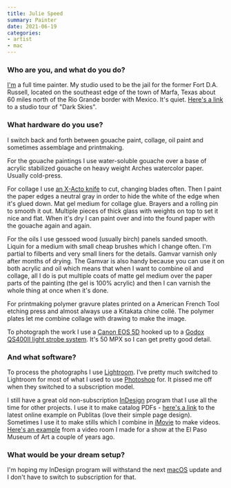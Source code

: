 ```yaml
---
title: Julie Speed
summary: Painter
date: 2021-06-19
categories:
- artist
- mac
---
```


### Who are you, and what do you do?

[I'm](http://www.juliespeed.com/ "Julie's website.") a full time painter. My studio used to be the jail for the former Fort D.A. Russell, located on the southeast edge of the town of Marfa, Texas about 60 miles north of the Rio Grande border with Mexico. It's quiet. [Here's a link](https://www.youtube.com/watch?v=BCoOi4OxY-g "A video tour of Julie's studio, on YouTube.") to a studio tour of "Dark Skies".

### What hardware do you use?

I switch back and forth between gouache paint, collage, oil paint and sometimes assemblage and printmaking.

For the gouache paintings I use water-soluble gouache over a base of acrylic stabilized gouache on heavy weight Arches watercolor paper. Usually cold-press.

For collage I use [an X-Acto knife][x-acto] to cut, changing blades often. Then I paint the paper edges a neutral gray in order to hide the white of the edge when it's glued down. Mat gel medium for collage glue. Brayers and a rolling pin to smooth it out. Multiple pieces of thick glass with weights on top to set it nice and flat. When it's dry I can paint over and into the found paper with the gouache again and again.

For the oils I use gessoed wood (usually birch) panels sanded smooth. Liquin for a medium with small cheap brushes which I change often. I'm partial to filberts and very small liners for the details. Gamvar varnish only after months of drying. The Gamvar is also handy because you can use it on both acrylic and oil which means that when I want to combine oil and collage, all I do is put multiple coats of matte gel medium over the paper parts of the painting (the gel is 100% acrylic) and then I can varnish the whole thing at once when it's done.

For printmaking polymer gravure plates printed on a American French Tool etching press and almost always use a Kitakata chine collé. The polymer plates let me combine collage with drawing to make the image. 

To photograph the work I use a [Canon EOS 5D][eos-5d] hooked up to a [Godox QS400II light strobe system][qs400ii]. It's 50 MPX so I can get pretty good detail.

### And what software?

To process the photographs I use [Lightroom][]. I've pretty much switched to Lightroom for most of what I used to use [Photoshop][] for. It pissed me off when they switched to a subscription model. 

I still have a great old non-subscription [InDesign][] program that I use all the time for other projects. I use it to make catalog PDFs - [here's a link](https://view.publitas.com/speed-studio-marfa/dark-skies-catalog-rgb-for-publitas-pdf/page/1 "A catalog of Julie's artwork.") to the latest online example on Publitas (love their simple page design). Sometimes I use it to make stills which I combine in [iMovie][] to make videos. [Here's an example](https://www.juliespeed.com/new-page-1 "One of Julie's installations.") from a video room I made for a show at the El Paso Museum of Art a couple of years ago.

### What would be your dream setup?

I'm hoping my InDesign program will withstand the next [macOS][] update and I don't have to switch to subscription for that.

[eos-5d]: https://en.wikipedia.org/wiki/Canon_EOS_5D "A 12 megapixel DSLR."
[imovie]: https://www.apple.com/imovie/ "A Mac OS X video editor, included in iLife."
[indesign]: https://www.adobe.com/products/indesign.html "A desktop/web publishing application."
[lightroom]: https://www.adobe.com/products/photoshop-lightroom.html "Photo management and editing software."
[macos]: https://en.wikipedia.org/wiki/MacOS "An operating system for Mac hardware."
[photoshop]: https://www.adobe.com/products/photoshop.html "A bitmap image editor."
[qs400ii]: http://web.archive.org/web/20211120035523/http://www.godox.com/EN/Products_Studio_Flash_QSII_Series.html "A strobe light."
[x-acto]: https://en.wikipedia.org/wiki/X-Acto "A knife."
